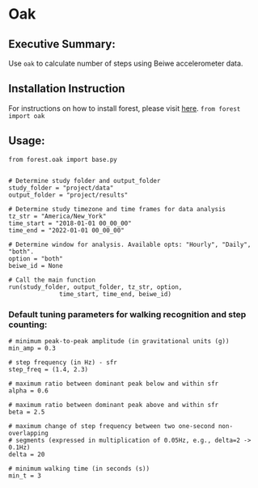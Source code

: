 # Oak

## Executive Summary: 
Use `oak` to calculate number of steps using Beiwe accelerometer data.

## Installation Instruction
For instructions on how to install forest, please visit [here](https://github.com/onnela-lab/forest). 
`from forest import oak`

## Usage:
```
from forest.oak import base.py


# Determine study folder and output_folder
study_folder = "project/data"
output_folder = "project/results"

# Determine study timezone and time frames for data analysis
tz_str = "America/New_York"
time_start = "2018-01-01 00_00_00"
time_end = "2022-01-01 00_00_00"

# Determine window for analysis. Available opts: "Hourly", "Daily", "both".
option = "both"
beiwe_id = None

# Call the main function
run(study_folder, output_folder, tz_str, option,
              time_start, time_end, beiwe_id)
```
### Default tuning parameters for walking recognition and step counting:
```
# minimum peak-to-peak amplitude (in gravitational units (g))
min_amp = 0.3  

# step frequency (in Hz) - sfr
step_freq = (1.4, 2.3)

# maximum ratio between dominant peak below and within sfr
alpha = 0.6

# maximum ratio between dominant peak above and within sfr
beta = 2.5

# maximum change of step frequency between two one-second non-overlapping
# segments (expressed in multiplication of 0.05Hz, e.g., delta=2 -> 0.1Hz)
delta = 20

# minimum walking time (in seconds (s))
min_t = 3
```